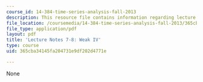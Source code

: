 ```yaml
---
course_id: 14-384-time-series-analysis-fall-2013
description: This resource file contains information regarding lecture 7-8.
file_location: /coursemedia/14-384-time-series-analysis-fall-2013/365cba34145fa204731e9df202d4771e_MIT14_384F13_lec7and8.pdf
file_type: application/pdf
layout: pdf
title: 'Lecture Notes 7-8: Weak IV'
type: course
uid: 365cba34145fa204731e9df202d4771e

---
```

None